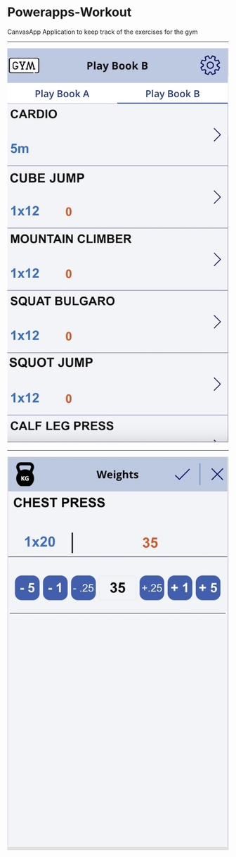 # Powerapps-Workout

CanvasApp Application to keep track of the exercises for the gym

----

![image](workout.jpeg)

----

![image2](workout2.jpeg)
